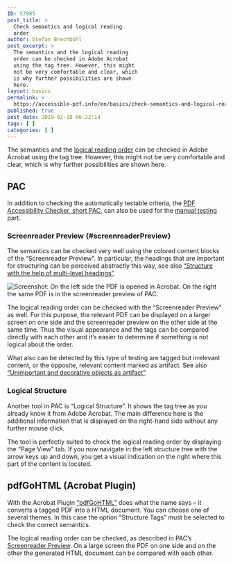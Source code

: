 ```yaml
---
ID: 57985
post_title: >
  Check semantics and logical reading
  order
author: Stefan Brechbühl
post_excerpt: >
  The semantics and the logical reading
  order can be checked in Adobe Acrobat
  using the tag tree. However, this might
  not be very comfortable and clear, which
  is why further possibilities are shown
  here.
layout: basics
permalink: >
  https://accessible-pdf.info/en/basics/check-semantics-and-logical-reading-order/
published: true
post_date: 2019-02-18 06:22:14
tags: [ ]
categories: [ ]
---
```

The semantics and the [logical reading order](https://accessible-pdf.info/en/glossary/#logical-reading-order) can be checked in Adobe Acrobat using the tag tree. However, this might not be very comfortable and clear, which is why further possibilities are shown here.

## PAC

In addition to checking the automatically testable criteria, the [PDF Accessibility Checker, short PAC,](https://accessible-pdf.info/en/glossary/#pac) can also be used for the [manual testing](https://accessible-pdf.info/en/glossary/#manual-testing) part.

### Screenreader Preview {#screenreaderPreview}

The semantics can be checked very well using the colored content blocks of the “Screenreader Preview”. In particular, the headings that are important for structuring can be perceived abstractly this way, see also [“Structure with the help of multi-level headings”](https://accessible-pdf.info/en/basics/structure-with-the-help-of-multi-level-headings/).

![Screenshot: On the left side the PDF is opened in Acrobat. On the right the same PDF is in the screenreader preview of PAC.](https://accessible-pdf.info/content/uploads/acrobat_and_pac-screenreader-preview.png)

The logical reading order can be checked with the “Screenreader Preview” as well. For this purpose, the relevant PDF can be displayed on a larger screen on one side and the screenreader preview on the other side at the same time. Thus the visual appearance and the tags can be compared directly with each other and it’s easier to determine if something is not logical about the order.

What also can be detected by this type of testing are tagged but irrelevant content, or the opposite, relevant content marked as artifact. See also [“Unimportant and decorative objects as artifact”](https://accessible-pdf.info/en/basics/unimportant-and-decorative-objects-as-artifact/).

###  Logical Structure

Another tool in PAC is “Logical Structure”. It shows the tag tree as you already know it from Adobe Acrobat. The main difference here is the additional information that is displayed on the right-hand side without any further mouse click.

The tool is perfectly suited to check the logical reading order by displaying the “Page View” tab. If you now navigate in the left structure tree with the arrow keys up and down, you get a visual indication on the right where this part of the content is located.

## pdfGoHTML (Acrobat Plugin)

With the Acrobat Plugin [“pdfGoHTML”](https://www.callassoftware.com/en/products/pdfgohtml) does what the name says – it converts a tagged PDF into a HTML document. You can choose one of several themes. In this case the option “Structure Tags” must be selected to check the correct semantics.

The logical reading order can be checked, as described in PAC’s [Screenreader Preview](#screenreaderPreview). On a large screen the PDF on one side and on the other the generated HTML document can be compared with each other.